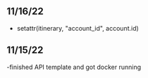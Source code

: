 ## 11/16/22

- setattr(itinerary, "account_id", account.id)

## 11/15/22

-finished API template and got docker running
